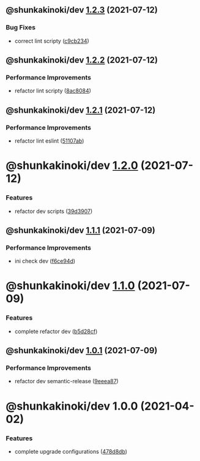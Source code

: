 ## @shunkakinoki/dev [1.2.3](https://github.com/shunkakinoki/configurations/compare/@shunkakinoki/dev@1.2.2...@shunkakinoki/dev@1.2.3) (2021-07-12)

### Bug Fixes

- correct lint scripty ([c9cb234](https://github.com/shunkakinoki/configurations/commit/c9cb2342dcc3663e876d79c4a9584b70aba332e0))

## @shunkakinoki/dev [1.2.2](https://github.com/shunkakinoki/configurations/compare/@shunkakinoki/dev@1.2.1...@shunkakinoki/dev@1.2.2) (2021-07-12)

### Performance Improvements

- refactor lint scripty ([8ac8084](https://github.com/shunkakinoki/configurations/commit/8ac80840ac30c05e87526d413bb9cf36aeeacd17))

## @shunkakinoki/dev [1.2.1](https://github.com/shunkakinoki/configurations/compare/@shunkakinoki/dev@1.2.0...@shunkakinoki/dev@1.2.1) (2021-07-12)

### Performance Improvements

- refactor lint eslint ([51107ab](https://github.com/shunkakinoki/configurations/commit/51107abea9fc8ed10980c33fb727c2edcce29026))

# @shunkakinoki/dev [1.2.0](https://github.com/shunkakinoki/configurations/compare/@shunkakinoki/dev@1.1.1...@shunkakinoki/dev@1.2.0) (2021-07-12)

### Features

- refactor dev scripts ([39d3907](https://github.com/shunkakinoki/configurations/commit/39d3907fd7d2f405b685a62bdac6727dee500247))

## @shunkakinoki/dev [1.1.1](https://github.com/shunkakinoki/configurations/compare/@shunkakinoki/dev@1.1.0...@shunkakinoki/dev@1.1.1) (2021-07-09)

### Performance Improvements

- ini check dev ([f6ce94d](https://github.com/shunkakinoki/configurations/commit/f6ce94dbb8c08ba76f615d0e65b0e1bfb19988f8))

# @shunkakinoki/dev [1.1.0](https://github.com/shunkakinoki/configurations/compare/@shunkakinoki/dev@1.0.1...@shunkakinoki/dev@1.1.0) (2021-07-09)

### Features

- complete refactor dev ([b5d28cf](https://github.com/shunkakinoki/configurations/commit/b5d28cfc40f2c3bd7519b36b7cc62ce860b12bbe))

## @shunkakinoki/dev [1.0.1](https://github.com/shunkakinoki/configurations/compare/@shunkakinoki/dev@1.0.0...@shunkakinoki/dev@1.0.1) (2021-07-09)

### Performance Improvements

- refactor dev semantic-release ([9eeea87](https://github.com/shunkakinoki/configurations/commit/9eeea874ec3f8891cdd9d3dc3ebc46de11904766))

# @shunkakinoki/dev 1.0.0 (2021-04-02)

### Features

- complete upgrade configurations ([478d8db](https://github.com/shunkakinoki/configurations/commit/478d8db3afc1157e242d47bc9439256b18849952))
